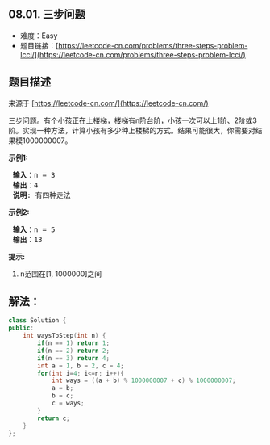 ##  08.01. 三步问题

- 难度：Easy
- 题目链接：[https://leetcode-cn.com/problems/three-steps-problem-lcci/](https://leetcode-cn.com/problems/three-steps-problem-lcci/)


## 题目描述

来源于 [https://leetcode-cn.com/](https://leetcode-cn.com/)

<p>三步问题。有个小孩正在上楼梯，楼梯有n阶台阶，小孩一次可以上1阶、2阶或3阶。实现一种方法，计算小孩有多少种上楼梯的方式。结果可能很大，你需要对结果模1000000007。</p>

<p> <strong>示例1:</strong></p>

<pre>
<strong> 输入</strong>：n = 3 
<strong> 输出</strong>：4
<strong> 说明</strong>: 有四种走法
</pre>

<p> <strong>示例2:</strong></p>

<pre>
<strong> 输入</strong>：n = 5
<strong> 输出</strong>：13
</pre>

<p> <strong>提示:</strong></p>

<ol>
<li>n范围在[1, 1000000]之间</li>
</ol>


## 解法：

```c++
class Solution {
public:
    int waysToStep(int n) {
        if(n == 1) return 1;
        if(n == 2) return 2;
        if(n == 3) return 4;
        int a = 1, b = 2, c = 4;
        for(int i=4; i<=n; i++){
            int ways = ((a + b) % 1000000007 + c) % 1000000007;
            a = b;
            b = c;
            c = ways;
        }
        return c;
    }
};
```